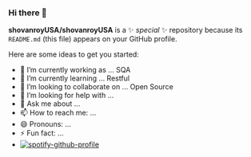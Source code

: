 ### Hi there 👋


**shovanroyUSA/shovanroyUSA** is a ✨ _special_ ✨ repository because its `README.md` (this file) appears on your GitHub profile.

Here are some ideas to get you started:

- 🔭 I’m currently working as ... SQA
- 🌱 I’m currently learning ... Restful
- 👯 I’m looking to collaborate on ... Open Source
- 🤔 I’m looking for help with ... 
- 💬 Ask me about ...
- 📫 How to reach me: ...
- 😄 Pronouns: ...
- ⚡ Fun fact: ...
- [![spotify-github-profile](https://spotify-github-profile.vercel.app/api/view?uid=31pwpq2yirlkwif2cdker4hka2yu&cover_image=true&theme=default&show_offline=true&background_color=121212&interchange=false)](https://spotify-github-profile.vercel.app/api/view?uid=31pwpq2yirlkwif2cdker4hka2yu&redirect=true)
